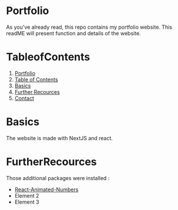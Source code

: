 # Portfolio

As you've already read, this repo contains my portfolio website. This readME will present function and details of the website. 

# TableofContents

1. [Portfolio](#Portfolio)
2. [Table of Contents](#TableofContents)
3. [Basics](#Basics)
4. [Further Recources](#FurtherRecources)
9. [Contact](#Contact)

# Basics

The website is made with NextJS and react.

# FurtherRecources

Those additional packages were installed : 

- [React-Animated-Numbers](https://www.npmjs.com/package/react-animated-number)
- Element 2
- Element 3
